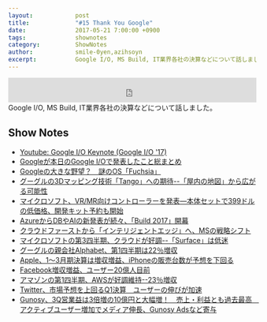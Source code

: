 ```yaml
---
layout:            post
title:             "#15 Thank You Google"
date:              2017-05-21 7:00:00 +0900
tags:              shownotes
category:          ShowNotes
author:            smile-0yen,azihsoyn
excerpt:           Google I/O, MS Build, IT業界各社の決算などについて話しました。
---
```

<iframe width="100%" height="50" scrolling="no" frameborder="no" src="https://w.soundcloud.com/player/?url=https%3A//api.soundcloud.com/tracks/323690967&amp;auto_play=false&amp;hide_related=false&amp;show_user=true&amp;show_reposts=false&amp;visual=false&amp;show_artwork=false&amp;default_height=75"></iframe>
Google I/O, MS Build, IT業界各社の決算などについて話しました。

## Show Notes
- [Youtube: Google I/O Keynote (Google I/O '17)](https://www.youtube.com/watch?v=Y2VF8tmLFHw)
- [Googleが本日のGoogle I/Oで発表したこと総まとめ](http://jp.techcrunch.com/2017/05/18/galleryeverything-google-announced-at-its-google-io-keynote/)
- [Googleの大きな野望？　謎のOS「Fuchsia」](http://cloud.watch.impress.co.jp/docs/column/infostand/1059527-3.html)
- [グーグルの3Dマッピング技術「Tango」への期待--「屋内の地図」から広がる可能性](https://japan.cnet.com/article/35084948/)
- [マイクロソフト、VR/MR向けコントローラーを発表―本体セットで399ドルの低価格、開発キット予約も開始](https://cyclestyle.net/article/2017/05/12/48146.html)
- [AzureからDBやAIの新発表が続々、「Build 2017」開幕](http://ascii.jp/elem/000/001/481/1481263/)
- [クラウドファーストから「インテリジェントエッジ」へ、MSの戦略シフト](http://ascii.jp/elem/000/001/481/1481777/)
- [マイクロソフトの第3四半期、クラウドが好調--「Surface」は低迷](https://japan.zdnet.com/article/35100505/)
- [グーグルの親会社Alphabet、第1四半期は22％増収](https://japan.zdnet.com/article/35100485/)
- [Apple、1～3月期決算は増収増益、iPhoneの販売台数が予想を下回る](http://news.mynavi.jp/news/2017/05/03/044/)
- [Facebook増収増益、ユーザー20億人目前](http://www.itmedia.co.jp/news/articles/1705/04/news010.html)
- [アマゾンの第1四半期、AWSが好調維持--23％増収](https://japan.zdnet.com/article/35100498/)
- [Twitter、市場予想を上回るQ1決算　ユーザーの伸びが加速](http://itpro.nikkeibp.co.jp/atcl/news/17/042701297)
- [Gunosy、3Q営業益は3倍増の10億円と大幅増！　売上・利益とも過去最高　アクティブユーザー増加でメディア伸長、Gunosy Adsなど寄与](http://gamebiz.jp/?p=182751)
